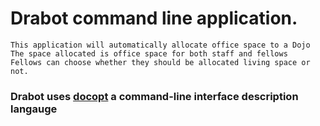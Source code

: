 # Drabot command line application.
    This application will automatically allocate office space to a Dojo
    The space allocated is office space for both staff and fellows
    Fellows can choose whether they should be allocated living space or not.
    
### Drabot uses [docopt](http://docopt.org/) a command-line interface description langauge
    

